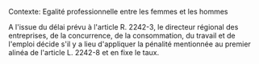 Contexte: Egalité professionnelle entre les femmes et les hommes

A l'issue du délai prévu à l'article R. 2242-3, le directeur régional des entreprises, de la concurrence, de la consommation, du travail et de l'emploi décide s'il y a lieu d'appliquer la pénalité mentionnée au premier alinéa de l'article L. 2242-8 et en fixe le taux.